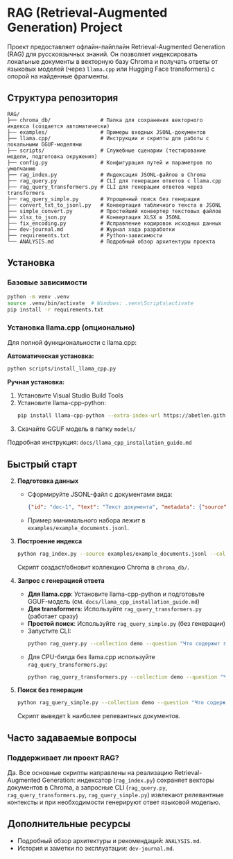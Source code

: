 # RAG (Retrieval-Augmented Generation) Project

Проект предоставляет офлайн-пайплайн Retrieval-Augmented Generation (RAG) для русскоязычных знаний. Он позволяет индексировать локальные документы в векторную базу Chroma и получать ответы от языковых моделей (через `llama.cpp` или Hugging Face transformers) с опорой на найденные фрагменты.

## Структура репозитория

```
RAG/
├── chroma_db/                # Папка для сохранения векторного индекса (создается автоматически)
├── examples/                 # Примеры входных JSONL-документов
├── llama.cpp/                # Инструкции и скрипты для работы с локальными GGUF-моделями
├── scripts/                  # Служебные сценарии (тестирование модели, подготовка окружения)
├── config.py                 # Конфигурация путей и параметров по умолчанию
├── rag_index.py              # Индексация JSONL-файлов в Chroma
├── rag_query.py              # CLI для генерации ответов с llama.cpp
├── rag_query_transformers.py # CLI для генерации ответов через transformers
├── rag_query_simple.py       # Упрощенный поиск без генерации
├── convert_txt_to_jsonl.py   # Конвертация табличного текста в JSONL
├── simple_convert.py         # Простейший конвертер текстовых файлов
├── xlsx_to_json.py           # Конвертация XLSX в JSONL
├── fix_encoding.py           # Исправление кодировок исходных данных
├── dev-journal.md            # Журнал хода разработки
├── requirements.txt          # Python-зависимости
└── ANALYSIS.md               # Подробный обзор архитектуры проекта
```

## Установка

### Базовые зависимости
```bash
python -m venv .venv
source .venv/bin/activate  # Windows: .venv\Scripts\activate
pip install -r requirements.txt
```

### Установка llama.cpp (опционально)
Для полной функциональности с llama.cpp:

**Автоматическая установка:**
```bash
python scripts/install_llama_cpp.py
```

**Ручная установка:**
1. Установите Visual Studio Build Tools
2. Установите llama-cpp-python:
   ```bash
   pip install llama-cpp-python --extra-index-url https://abetlen.github.io/llama-cpp-python/whl/cpu
   ```
3. Скачайте GGUF модель в папку `models/`

Подробная инструкция: `docs/llama_cpp_installation_guide.md`

## Быстрый старт

2. **Подготовка данных**
   - Сформируйте JSONL-файл с документами вида:
     ```json
     {"id": "doc-1", "text": "Текст документа", "metadata": {"source": "пример"}}
     ```
   - Пример минимального набора лежит в `examples/example_documents.jsonl`.

3. **Построение индекса**
   ```bash
   python rag_index.py --source examples/example_documents.jsonl --collection demo
   ```
   Скрипт создаст/обновит коллекцию Chroma в `chroma_db/`.

4. **Запрос с генерацией ответа**
   - **Для llama.cpp**: Установите llama-cpp-python и подготовьте GGUF-модель (см. `docs/llama_cpp_installation_guide.md`)
   - **Для transformers**: Используйте `rag_query_transformers.py` (работает сразу)
   - **Простой поиск**: Используйте `rag_query_simple.py` (без генерации)
   - Запустите CLI:
     ```bash
     python rag_query.py --collection demo --question "Что содержит пример?"
     ```
   - Для CPU-билда без llama.cpp используйте `rag_query_transformers.py`:
     ```bash
     python rag_query_transformers.py --collection demo --question "Что содержит пример?"
     ```

5. **Поиск без генерации**
   ```bash
   python rag_query_simple.py --collection demo --question "Что содержит пример?"
   ```
   Скрипт выведет k наиболее релевантных документов.

## Часто задаваемые вопросы

### Поддерживает ли проект RAG?
Да. Все основные скрипты направлены на реализацию Retrieval-Augmented Generation: индексатор (`rag_index.py`) сохраняет векторы документов в Chroma, а запросные CLI (`rag_query.py`, `rag_query_transformers.py`, `rag_query_simple.py`) извлекают релевантные контексты и при необходимости генерируют ответ языковой моделью.

## Дополнительные ресурсы
- Подробный обзор архитектуры и рекомендаций: `ANALYSIS.md`.
- История и заметки по эксплуатации: `dev-journal.md`.

